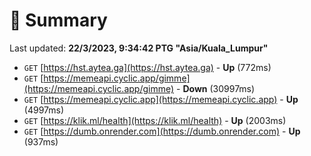# 📖 Summary
Last updated: **22/3/2023, 9:34:42 PTG "Asia/Kuala_Lumpur"**

- `GET` [https://hst.aytea.ga](https://hst.aytea.ga) - **Up** (772ms)
- `GET` [https://memeapi.cyclic.app/gimme](https://memeapi.cyclic.app/gimme) - **Down** (30997ms)
- `GET` [https://memeapi.cyclic.app](https://memeapi.cyclic.app) - **Up** (4997ms)
- `GET` [https://klik.ml/health](https://klik.ml/health) - **Up** (2003ms)
- `GET` [https://dumb.onrender.com](https://dumb.onrender.com) - **Up** (937ms)

